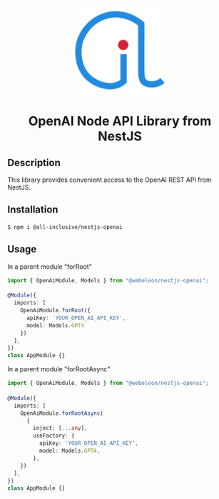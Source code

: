 <p align="center">
    <a href="#" target="blank"><img src="assets/img/logo.svg" width="200" alt="All-Inclusive Digital Logo"></a>
</p>

<h1 align="center">OpenAI Node API Library from NestJS</h1> 

<p align="center">
    <!--<a href="https://www.npmjs.com/~nestjscore" target="_blank"><img src="https://img.shields.io/npm/v/@all-inclusive/core.svg" alt="NPM Version" /></a>
    <a href="https://www.npmjs.com/~nestjscore" target="_blank"><img src="https://img.shields.io/npm/l/@nestjs/core.svg" alt="Package License" /></a>-->
</p>

## Description

This library provides convenient access to the OpenAI REST API from NestJS.

## Installation

```bash
$ npm i @all-inclusive/nestjs-openai
```
## Usage

In a parent module "forRoot"

```ts
import { OpenAiModule, Models } from "@webeleon/nestjs-openai";

@Module({
  imports: [
    OpenAiModule.forRoot({
      apiKey: 'YOUR_OPEN_AI_API_KEY',
      model: Models.GPT4
    })
  ],
})
class AppModule {}
```

In a parent module "forRootAsync"

```ts
import { OpenAiModule, Models } from "@webeleon/nestjs-openai";

@Module({
  imports: [
    OpenAiModule.forRootAsync(      
      {
        inject: [...any],
        useFactory: {
          apiKey: 'YOUR_OPEN_AI_API_KEY',
          model: Models.GPT4,
        },
    })
  ],
})
class AppModule {}
```